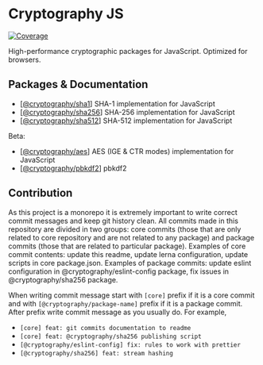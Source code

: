 # Cryptography JS
[![Coverage](https://img.shields.io/codecov/c/github/spalt08/cryptography?token=617017dc35344eb6b4637420457746c8)](https://codecov.io/gh/spalt08/cryptography)

High-performance cryptographic packages for JavaScript. Optimized for browsers.

## Packages & Documentation
* [[@cryptography/sha1](./packages/sha1)] SHA-1 implementation for JavaScript
* [[@cryptography/sha256](./packages/sha256)] SHA-256 implementation for JavaScript
* [[@cryptography/sha512](./packages/sha512)] SHA-512 implementation for JavaScript

Beta:
* [[@cryptography/aes](./packages/aes)] AES (IGE & CTR modes) implementation for JavaScript
* [[@cryptography/pbkdf2](./packages/pbkdf2)] pbkdf2

## Contribution

As this project is a monorepo it is extremely important to write correct commit messages and keep git history clean. All commits made in this repository are divided in two groups: core commits (those that are only related to core repository and are not related to any package) and package commits (those that are related to particular package). Examples of core commit contents: update this readme, update lerna configuration, update scripts in core package.json. Examples of package commits: update eslint configuration in @cryptography/eslint-config package, fix issues in @cryptography/sha256 package.

When writing commit message start with `[core]` prefix if it is a core commit and with `[@cryptography/package-name]` prefix if it is a package commit. After prefix write commit message as you usually do. For example,

- `[core] feat: git commits documentation to readme`
- `[core] feat: @cryptography/sha256 publishing script`
- `[@cryptography/eslint-config] fix: rules to work with prettier`
- `[@cryptography/sha256] feat: stream hashing`
